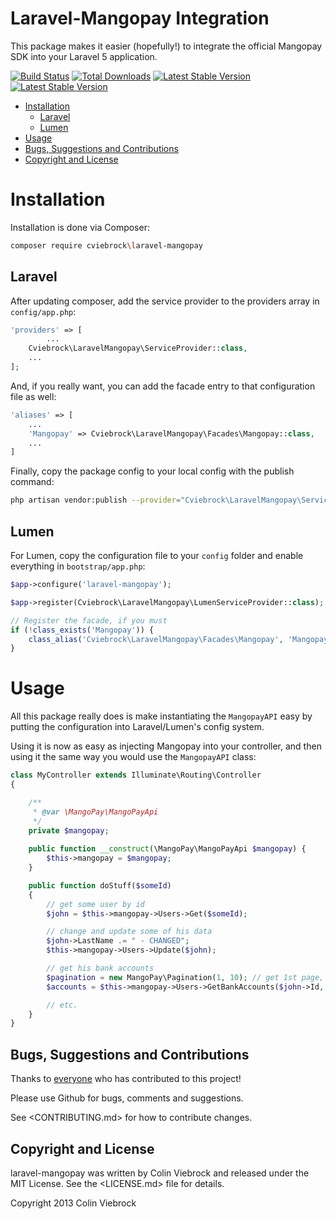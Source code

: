 # Laravel-Mangopay Integration

This package makes it easier (hopefully!) to integrate the official
Mangopay SDK into your Laravel 5 application.

[![Build Status](https://travis-ci.org/cviebrock/laravel-mangopay.svg)](https://travis-ci.org/cviebrock/laravel-mangopay)
[![Total Downloads](https://poser.pugx.org/cviebrock/laravel-mangopay/downloads.png)](https://packagist.org/packages/cviebrock/laravel-mangopay)
[![Latest Stable Version](https://poser.pugx.org/cviebrock/laravel-mangopay/v/stable.png)](https://packagist.org/packages/cviebrock/laravel-mangopay)
[![Latest Stable Version](https://poser.pugx.org/cviebrock/laravel-mangopay/v/unstable.png)](https://packagist.org/packages/cviebrock/laravel-mangopay)

* [Installation](#installation)
  * [Laravel](#laravel)
  * [Lumen](#lumen)
* [Usage](#usage)
* [Bugs, Suggestions and Contributions](#contributing)
* [Copyright and License](#copyright)
  

<a name="installation"></a>
# Installation

Installation is done via Composer:

```sh
composer require cviebrock\laravel-mangopay
```


<a name="laravel"></a>
## Laravel

After updating composer, add the service provider to the providers array in `config/app.php`:

```php
'providers' => [
		...
    Cviebrock\LaravelMangopay\ServiceProvider::class,
    ...
];
```

And, if you really want, you can add the facade entry to that configuration file as well:

```php
'aliases' => [
    ...
    'Mangopay' => Cviebrock\LaravelMangopay\Facades\Mangopay::class,
    ...
]
```

Finally, copy the package config to your local config with the publish command:

```sh
php artisan vendor:publish --provider="Cviebrock\LaravelMangopay\ServiceProvider"
```

<a name="lumen"></a>
## Lumen

For Lumen, copy the configuration file to your `config` folder and enable 
everything in `bootstrap/app.php`:

```php
$app->configure('laravel-mangopay');

$app->register(Cviebrock\LaravelMangopay\LumenServiceProvider::class);

// Register the facade, if you must
if (!class_exists('Mangopay')) {
    class_alias('Cviebrock\LaravelMangopay\Facades\Mangopay', 'Mangopay');
}
```


<a name="usage"></a>
# Usage

All this package really does is make instantiating the `MangopayAPI` easy by 
putting the configuration into Laravel/Lumen's config system.

Using it is now as easy as injecting Mangopay into your controller, and then 
using it the same way you would use the `MangopayAPI` class:
  
```php
class MyController extends Illuminate\Routing\Controller
{

    /**
     * @var \MangoPay\MangoPayApi
     */
    private $mangopay;
    
    public function __construct(\MangoPay\MangoPayApi $mangopay) {
        $this->mangopay = $mangopay;
    }

    public function doStuff($someId)
    {
        // get some user by id
        $john = $this->mangopay->Users->Get($someId);

        // change and update some of his data
        $john->LastName .= " - CHANGED";
        $this->mangopay->Users->Update($john);

        // get his bank accounts
        $pagination = new MangoPay\Pagination(1, 10); // get 1st page, 10 items per page
        $accounts = $this->mangopay->Users->GetBankAccounts($john->Id, $pagination);

        // etc.
    }
}
```

<a name="contributing"></a>
## Bugs, Suggestions and Contributions

Thanks to [everyone](/cviebrock/laravel-mangopay/graphs/contributors) who has contributed 
to this project!

Please use Github for bugs, comments and suggestions.
 
See <CONTRIBUTING.md> for how to contribute changes.


<a name="copyright"></a>
## Copyright and License

laravel-mangopay was written by Colin Viebrock and released under the MIT License. 
See the <LICENSE.md> file for details.

Copyright 2013 Colin Viebrock
